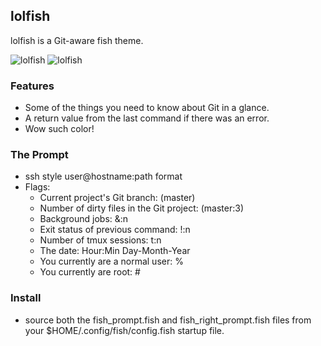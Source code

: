 ## lolfish

lolfish is a Git-aware fish theme.

![lolfish][screenshot1]
![lolfish][screenshot2]


### Features

 * Some of the things you need to know about Git in a glance.
 * A return value from the last command if there was an error.
 * Wow such color!


### The Prompt

 * ssh style user@hostname:path format
 * Flags:
     * Current project's Git branch: (master)
     * Number of dirty files in the Git project: (master:3)
     * Background jobs: &:n
     * Exit status of previous command: !:n
     * Number of tmux sessions:  t:n
     * The date:  Hour:Min Day-Month-Year
     * You currently are a normal user: %
     * You currently are root: #

### Install
  * source both the fish_prompt.fish and fish_right_prompt.fish
    files from your $HOME/.config/fish/config.fish startup file.

[screenshot1]: http://i.imgur.com/InJELf3.png
[screenshot2]: http://i.imgur.com/v6aI9AB.png
